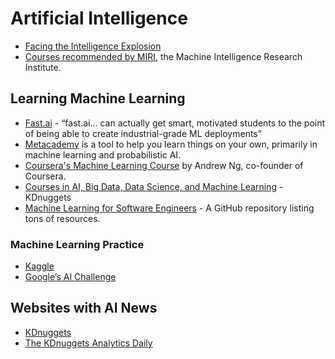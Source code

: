 # Artificial Intelligence

* [Facing the Intelligence Explosion](http://intelligenceexplosion.com/)
* [Courses recommended by MIRI](https://intelligence.org/research-guide/), the Machine Intelligence Research Institute.

## Learning Machine Learning

* [Fast.ai](http://www.fast.ai/) - “fast.ai... can actually get smart, motivated students to the point of being able to create industrial-grade ML deployments”
* [Metacademy](http://www.metacademy.org/) is a tool to help you learn things on your own, primarily in machine learning and probabilistic AI.
* [Coursera's Machine Learning Course](https://www.coursera.org/learn/machine-learning) by Andrew Ng, co-founder of Coursera.
* [Courses in AI, Big Data, Data Science, and Machine Learning](https://www.kdnuggets.com/courses/index.html) - KDnuggets
* [Machine Learning for Software Engineers](https://github.com/ZuzooVn/machine-learning-for-software-engineers) - A GitHub repository listing tons of resources.

### Machine Learning Practice

* [Kaggle](https://www.kaggle.com/)
* [Google’s AI Challenge](http://aichallenge.org/)

## Websites with AI News

* [KDnuggets](https://www.kdnuggets.com/about/)
* [The KDnuggets Analytics Daily](https://paper.li/kdnuggets#/)
